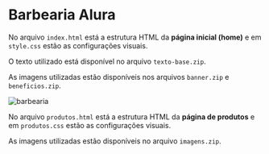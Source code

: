 # Barbearia Alura

No arquivo `index.html` está a estrutura HTML da **página inicial (home)** e em `style.css` estão as configurações visuais.

O texto utilizado está disponível no arquivo `texto-base.zip`.

As imagens utilizadas estão disponíveis nos arquivos `banner.zip` e `beneficios.zip`.

![barbearia](https://user-images.githubusercontent.com/100809861/184420665-b2956583-2f96-48ad-9833-e127393ee0f5.png)

No arquivo `produtos.html` está a estrutura HTML da **página de produtos** e em `produtos.css` estão as configurações visuais.

As imagens utilizadas estão disponíveis no arquivo `imagens.zip`.

